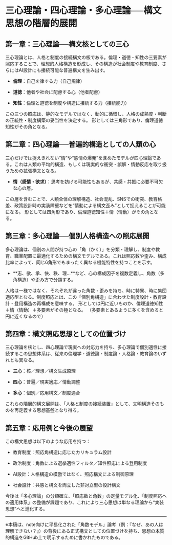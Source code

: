 # 三心理論・四心理論・多心理論──構文思想の階層的展開

## 第一章：三心理論──構文核としての三心

三心理論とは、人格と制度の接続構文の核である。倫理・道徳・知性の三要素が照応することで、理想的人格構造を形成し、その構造が社会制度や教育制度、さらにはAI設計にも接続可能な普遍構文を生み出す。

- **倫理**：自己を律する力（自己規律）
    
- **道徳**：他者や社会に配慮する心（他者配慮）
    
- **知性**：倫理と道徳を制度や構造に接続する力（接続能力）
    

この三つの照応は、静的なモデルではなく、動的に循環し、人格の成熟度・判断の正統性・制度構築の妥当性を決定する。 形としては三角形であり、倫理道徳知性がその角となる。

## 第二章：四心理論──普遍的構造としての人類の心

三心だけでは捉えきれない“情”や“感情の爆発”を含めたモデルが四心理論である。これは人類の平均的構造、もしくは現実的な衝突・誤解・情動反応を取り扱うための拡張構文となる。

- **情（感情・欲求）**：思考を妨げる可能性もあるが、共感・共振に必要不可欠な心の層。
    

この層を含むことで、人類全体の理解構造、社会混乱、SNSでの衝突、教育格差、政策設計時の実装障壁などを“情動による構文歪み”として捉えることが可能になる。 形としては四角形であり、倫理道徳知性＋情（情動）がその角となる。

## 第三章：多心理論──個別人格構造への照応展開

多心理論は、個別の人間が持つ心の「角（かく）」を分類・理解し、制度や教育、職業配置に最適化するための構文モデルである。これは照応数や歪み、構成比率によって、同じ6角形でもまったく異なる機能特性を持つことを示す。

- **志、欲、承、快、秩、理…**など、心の構成因子を複数定義し、角数（多角構造）や歪み方で分類する。
    

人格は一様ではなく、それぞれが違った角数・歪みを持ち、時に特異、時に集団適応型となる。制度照応とは、この「個別角構造」に合わせた制度設計・教育設計・登用構造の再構成を意味する。 形としては円に近いものか、倫理道徳知性＋情（情動）＋多要素がその極となる。 （多要素とあるように多くを含めると円に近くなるので）

## 第四章：構文照応思想としての位置づけ

三心理論を核とし、四心理論で現実への対応力を持ち、多心理論で個別適性に接続するこの思想体系は、従来の倫理学・道徳論・制度論・人格論・教育論のいずれとも異なる。

- **三心**：核／理想／構文生成原理
    
- **四心**：普遍／現実適応／情動調整
    
- **多心**：個別／応用構文／制度適合
    

これらの階層的構文展開は、「人格と制度の接続装置」として、文明構造そのものを再定義する思想基盤となり得る。

## 第五章：応用例と今後の展望

この構文思想は以下のような応用を持つ：

- 教育制度：照応角構造に応じたカリキュラム設計
    
- 政治制度：角数による選挙適性フィルタ／知性照応による登用制度
    
- AI設計：人格構造の模倣ではなく、照応構文による制御原理
    
- 社会設計：共感と構文を両立した非対立型の設計構文
    

今後は「多心理論」の分類確立、「照応数と角数」の定量モデル化、「制度照応への適用体系」の整備が課題であり、これにより三心思想は単なる理論から“実装思想”へと進化する。

---

※本稿は、note向けに平易化された「角数モデル」論考（例：『なぜ、あの人は理解できない？』）の背後にある正式構文としての位置づけを持ち、思想の本質的構造をGitHub上で明示するために書かれたものである。

